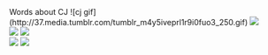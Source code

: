 <div class="team one">
Words about CJ
![cj gif](http://37.media.tumblr.com/tumblr_m4y5iveprl1r9i0fuo3_250.gif)
<img src="http://media.tumblr.com/90772e20bf47736ab8182e6df2dab3b6/tumblr_inline_mt3nfmQYUX1s9rnjf.gif">
</div>	
<div class="team two">
<img src="http://media.tumblr.com/12f8c89a532e40b9a81c3d13437a93ac/tumblr_inline_mfybce0Pmb1qed51z.gif">
<img src="http://i1245.photobucket.com/albums/gg589/MetropoLois/West Wing Gifs and Icons/Bartletbringitongif.gif">
</div>
<div class="team three">
<img src="http://25.media.tumblr.com/ac4807cf7fefca1bb2ac3b326a63fdac/tumblr_mfgvc0jpvO1r9i0fuo1_500.gif">
<img src="http://img.photobucket.com/albums/v131/divalicious04/GIFs/bradleywhitforddance_zps9dc70022.gif">
</div>